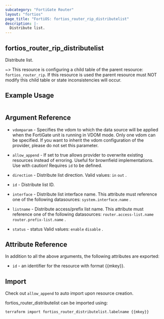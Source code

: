 ```yaml
---
subcategory: "FortiGate Router"
layout: "fortios"
page_title: "FortiOS: fortios_router_rip_distributelist"
description: |-
  Distribute list.
---
```


## fortios_router_rip_distributelist
Distribute list.

~> This resource is configuring a child table of the parent resource: `fortios_router_rip`. If this resource is used the parent resource must NOT modify this child table or state inconsistencies will occur.


## Example Usage

```hcl

```

## Argument Reference
* `vdomparam` - Specifies the vdom to which the data source will be applied when the FortiGate unit is running in VDOM mode. Only one vdom can be specified. If you want to inherit the vdom configuration of the provider, please do not set this parameter.
* `allow_append` - If set to true allows provider to overwrite existing resources instead of erroring. Useful for brownfield implementations. Use with caution! Requires `id` to be defined.

* `direction` - Distribute list direction. Valid values: `in` `out` .
* `id` - Distribute list ID.
* `interface` - Distribute list interface name. This attribute must reference one of the following datasources: `system.interface.name` .
* `listname` - Distribute access/prefix list name. This attribute must reference one of the following datasources: `router.access-list.name` `router.prefix-list.name` .
* `status` - status Valid values: `enable` `disable` .

## Attribute Reference

In addition to all the above arguments, the following attributes are exported:
* `id` - an identifier for the resource with format {{mkey}}.

## Import

Check out `allow_append` to auto import upon resource creation.

fortios_router_distributelist can be imported using:
```sh
terraform import fortios_router_distributelist.labelname {{mkey}}
```
